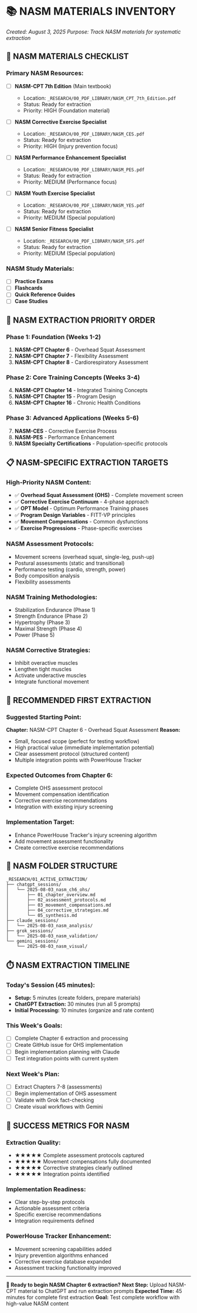 # 📚 NASM MATERIALS INVENTORY
*Created: August 3, 2025*
*Purpose: Track NASM materials for systematic extraction*

## 📖 **NASM MATERIALS CHECKLIST**

### **Primary NASM Resources:**
- [ ] **NASM-CPT 7th Edition** (Main textbook)
  - Location: `_RESEARCH/00_PDF_LIBRARY/NASM_CPT_7th_Edition.pdf`
  - Status: Ready for extraction
  - Priority: HIGH (Foundation material)

- [ ] **NASM Corrective Exercise Specialist**
  - Location: `_RESEARCH/00_PDF_LIBRARY/NASM_CES.pdf`
  - Status: Ready for extraction
  - Priority: HIGH (Injury prevention focus)

- [ ] **NASM Performance Enhancement Specialist**
  - Location: `_RESEARCH/00_PDF_LIBRARY/NASM_PES.pdf`
  - Status: Ready for extraction
  - Priority: MEDIUM (Performance focus)

- [ ] **NASM Youth Exercise Specialist**
  - Location: `_RESEARCH/00_PDF_LIBRARY/NASM_YES.pdf`
  - Status: Ready for extraction
  - Priority: MEDIUM (Special population)

- [ ] **NASM Senior Fitness Specialist**
  - Location: `_RESEARCH/00_PDF_LIBRARY/NASM_SFS.pdf`
  - Status: Ready for extraction
  - Priority: MEDIUM (Special population)

### **NASM Study Materials:**
- [ ] **Practice Exams**
- [ ] **Flashcards**
- [ ] **Quick Reference Guides**
- [ ] **Case Studies**

## 🎯 **NASM EXTRACTION PRIORITY ORDER**

### **Phase 1: Foundation (Weeks 1-2)**
1. **NASM-CPT Chapter 6** - Overhead Squat Assessment
2. **NASM-CPT Chapter 7** - Flexibility Assessment
3. **NASM-CPT Chapter 8** - Cardiorespiratory Assessment

### **Phase 2: Core Training Concepts (Weeks 3-4)**
4. **NASM-CPT Chapter 14** - Integrated Training Concepts
5. **NASM-CPT Chapter 15** - Program Design
6. **NASM-CPT Chapter 16** - Chronic Health Conditions

### **Phase 3: Advanced Applications (Weeks 5-6)**
7. **NASM-CES** - Corrective Exercise Process
8. **NASM-PES** - Performance Enhancement
9. **NASM Specialty Certifications** - Population-specific protocols

## 📋 **NASM-SPECIFIC EXTRACTION TARGETS**

### **High-Priority NASM Content:**
- ✅ **Overhead Squat Assessment (OHS)** - Complete movement screen
- ✅ **Corrective Exercise Continuum** - 4-phase approach
- ✅ **OPT Model** - Optimum Performance Training phases
- ✅ **Program Design Variables** - FITT-VP principles
- ✅ **Movement Compensations** - Common dysfunctions
- ✅ **Exercise Progressions** - Phase-specific exercises

### **NASM Assessment Protocols:**
- Movement screens (overhead squat, single-leg, push-up)
- Postural assessments (static and transitional)
- Performance testing (cardio, strength, power)
- Body composition analysis
- Flexibility assessments

### **NASM Training Methodologies:**
- Stabilization Endurance (Phase 1)
- Strength Endurance (Phase 2)
- Hypertrophy (Phase 3)
- Maximal Strength (Phase 4)
- Power (Phase 5)

### **NASM Corrective Strategies:**
- Inhibit overactive muscles
- Lengthen tight muscles
- Activate underactive muscles
- Integrate functional movement

## 🚀 **RECOMMENDED FIRST EXTRACTION**

### **Suggested Starting Point:**
**Chapter:** NASM-CPT Chapter 6 - Overhead Squat Assessment
**Reason:** 
- Small, focused scope (perfect for testing workflow)
- High practical value (immediate implementation potential)
- Clear assessment protocol (structured content)
- Multiple integration points with PowerHouse Tracker

### **Expected Outcomes from Chapter 6:**
- Complete OHS assessment protocol
- Movement compensation identification
- Corrective exercise recommendations
- Integration with existing injury screening

### **Implementation Target:**
- Enhance PowerHouse Tracker's injury screening algorithm
- Add movement assessment functionality
- Create corrective exercise recommendations

## 📁 **NASM FOLDER STRUCTURE**

```
_RESEARCH/01_ACTIVE_EXTRACTION/
├── chatgpt_sessions/
│   └── 2025-08-03_nasm_ch6_ohs/
│       ├── 01_chapter_overview.md
│       ├── 02_assessment_protocols.md
│       ├── 03_movement_compensations.md
│       ├── 04_corrective_strategies.md
│       └── 05_synthesis.md
├── claude_sessions/
│   └── 2025-08-03_nasm_analysis/
├── grok_sessions/
│   └── 2025-08-03_nasm_validation/
└── gemini_sessions/
    └── 2025-08-03_nasm_visual/
```

## ⏱️ **NASM EXTRACTION TIMELINE**

### **Today's Session (45 minutes):**
- **Setup:** 5 minutes (create folders, prepare materials)
- **ChatGPT Extraction:** 30 minutes (run all 5 prompts)
- **Initial Processing:** 10 minutes (organize and rate content)

### **This Week's Goals:**
- [ ] Complete Chapter 6 extraction and processing
- [ ] Create GitHub issue for OHS implementation
- [ ] Begin implementation planning with Claude
- [ ] Test integration points with current system

### **Next Week's Plan:**
- [ ] Extract Chapters 7-8 (assessments)
- [ ] Begin implementation of OHS assessment
- [ ] Validate with Grok fact-checking
- [ ] Create visual workflows with Gemini

## 🎯 **SUCCESS METRICS FOR NASM**

### **Extraction Quality:**
- ★★★★★ Complete assessment protocols captured
- ★★★★★ Movement compensations fully documented
- ★★★★★ Corrective strategies clearly outlined
- ★★★★★ Integration points identified

### **Implementation Readiness:**
- Clear step-by-step protocols
- Actionable assessment criteria
- Specific exercise recommendations
- Integration requirements defined

### **PowerHouse Tracker Enhancement:**
- Movement screening capabilities added
- Injury prevention algorithms enhanced
- Corrective exercise database expanded
- Assessment tracking functionality improved

---

**📝 Ready to begin NASM Chapter 6 extraction?**
**Next Step:** Upload NASM-CPT material to ChatGPT and run extraction prompts
**Expected Time:** 45 minutes for complete first extraction
**Goal:** Test complete workflow with high-value NASM content
